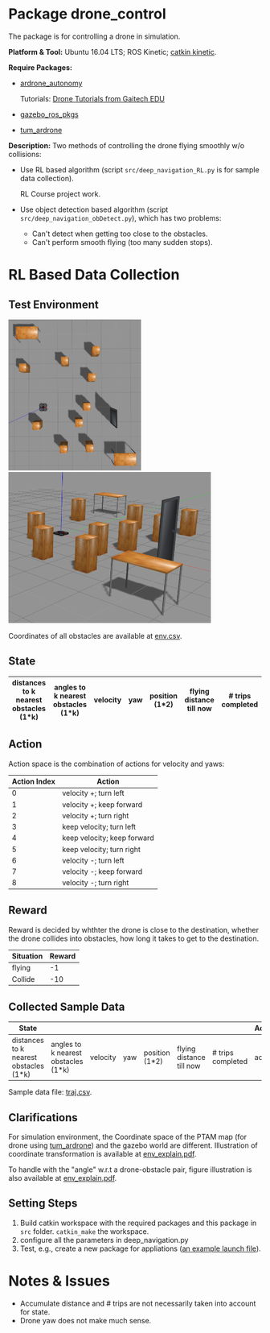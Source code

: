 # Package drone_control
The package is for controlling a drone in simulation. 

**Platform & Tool:** Ubuntu 16.04 LTS; ROS Kinetic; [catkin kinetic](http://wiki.ros.org/catkin).

**Require Packages:**

* [ardrone_autonomy](https://github.com/AutonomyLab/ardrone_autonomy)

    Tutorials: [Drone Tutorials from Gaitech EDU](https://edu.gaitech.hk/drones/ar_parrot_2/simulation-ar-parrot-2.html)

* [gazebo_ros_pkgs](https://github.com/ros-simulation/gazebo_ros_pkgs/tree/hydro-devel)
* [tum_ardrone](https://github.com/tum-vision/tum_ardrone)

**Description:** Two methods of controlling the drone flying smoothly w/o collisions:

* Use RL based algorithm (script `src/deep_navigation_RL.py` is for sample data collection).

    RL Course project work.

* Use object detection based algorithm (script `src/deep_navigation_obDetect.py`), which has two problems:
   
   * Can't detect when getting too close to the obstacles.
   * Can't perform smooth flying (too many sudden stops).


# RL Based Data Collection
## Test Environment
<img src="./assets/env1.png" height = "300" />      <img src="./assets/env2.png" height = "300" />

Coordinates of all obstacles are available at [env.csv](./assets/env.csv).
## State
| distances to k nearest obstacles (1*k) | angles to k nearest obstacles (1*k) | velocity | yaw | position (1*2) | flying distance till now | \# trips completed |
|--------------------------------------------------------|---------------------------------------------------|----------|-----|------------------------------|--------------------------|--------------------|
## Action
Action space is the combination of actions for velocity and yaws:

| Action Index | Action                      |
|--------------|-----------------------------|
| 0            | velocity +; turn left       |
| 1            | velocity +; keep forward    |
| 2            | velocity +; turn right      |
| 3            | keep velocity; turn left    |
| 4            | keep velocity; keep forward |
| 5            | keep velocity; turn right   |
| 6            | velocity -; turn left       |
| 7            | velocity -; keep forward    |
| 8            | velocity -; turn right      |
## Reward
Reward is decided by whthter the drone is close to the destination, whether the drone collides into obstacles, how long it takes to get to the destination.

| Situation          | Reward |
|--------------------|--------|
| flying             | -1     |
| Collide            | -10    |

## Collected Sample Data
| State                                                  |                                                   |          |     |                              |                          |                    | Action | Reward  |
|--------------------------------------------------------|---------------------------------------------------|----------|-----|------------------------------|--------------------------|--------------------|--------|---------|
| distances to k nearest obstacles (1*k) | angles to k nearest obstacles (1*k) | velocity | yaw | position (1*2) | flying distance till now | \# trips completed | ac     | R_{t+1} |

Sample data file: [traj.csv](./assets/traj.csv).

## Clarifications
For simulation environment, the Coordinate space of the PTAM map (for drone using [tum_ardrone](https://github.com/tum-vision/tum_ardrone)) and the gazebo world are different. Illustration of coordinate transformation is available at [env_explain.pdf](./assets/env_explain.pdf).

To handle with the "angle" w.r.t a drone-obstacle pair, figure illustration is also available at [env_explain.pdf](./assets/env_explain.pdf).

## Setting Steps
1. Build catkin workspace with the required packages and this package in `src` folder. `catkin_make` the workspace.
2. configure all the parameters in deep_navigation.py
3. Test, e.g., create a new package for appliations ([an example launch file](./assets/RL_col_data_sim.launch)).

# Notes & Issues
* Accumulate distance and \# trips are not necessarily taken into account for state.
* Drone yaw does not make much sense.